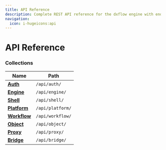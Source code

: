 ```yaml
---
title: API Reference
description: Complete REST API reference for the dxflow engine with endpoints, authentication, and integration examples
navigation:
  icon: i-hugeicons:api
---
```


# API Reference

### Collections

| Name | Path |
|------|------|
| [**Auth**](/docs/api/auth) | `/api/auth/` |
| [**Engine**](/docs/api/engine) | `/api/engine/` |
| [**Shell**](/docs/api/shell) | `/api/shell/` |
| [**Platform**](/docs/api/platform) | `/api/platform/` |
| [**Workflow**](/docs/api/workflow) | `/api/workflow/` |
| [**Object**](/docs/api/object) | `/api/object/` |
| [**Proxy**](/docs/api/proxy) | `/api/proxy/` |
| [**Bridge**](/docs/api/bridge) | `/api/bridge/` |
